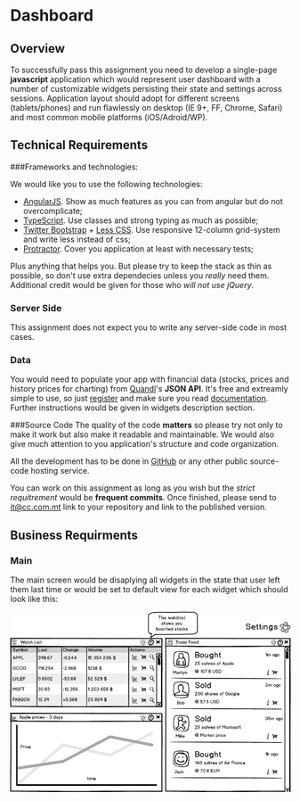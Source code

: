 # Dashboard

## Overview

To successfully pass this assignment you need to develop a single-page **javascript** application which would represent user dashboard with a number of customizable widgets persisting their state and settings across sessions. Application layout should adopt for different screens (tablets/phones) and run flawlessly on desktop (IE 9+, FF, Chrome, Safari) and most common mobile platforms (iOS/Adroid/WP). 

## Technical Requirements

###Frameworks and technologies:

We would like you to use the following technologies:

 * [AngularJS](http://angularjs.org). Show as much features as you can from angular but do not overcomplicate;
 * [TypeScript](http://www.typescriptlang.org/). Use classes and strong typing as much as possible;
 * [Twitter Bootstrap](http://getbootstrap.com/) + [Less CSS](http://lesscss.org/). Use responsive 12-column grid-system and write less instead of css;
 * [Protractor](http://angular.github.io/protractor/). Cover you application at least with necessary tests;

Plus anything that helps you. But please try to keep the stack as thin as possible, so don't use extra dependecies unless you *really* need them. Additional credit would be given for those who *will not use jQuery*.

### Server Side

This assignment does not expect you to write any server-side code in most cases.

### Data

You would need to populate your app with financial data (stocks, prices and history prices for charting) from [Quandl](https://www.quandl.com/)'s **JSON API**. It's free and extreamly simple to use, so just [register](https://www.quandl.com/users/sign_up) and make sure you read [documentation](https://www.quandl.com/help/api). Further instructions would be given in widgets description section.


###Source Code
The quality of the code **matters** so please try not only to make it work but also make it readable and maintainable. We would also give much attention to you application's structure and code organization.

All the development has to be done in [GitHub](http://github.com/) or any other public source-code hosting service.

You can work on this assignment as long as you wish but the _strict requitrement_ would be **frequent commits**. Once finished, please send to [it@cc.com.mt](mailto:it@cc.com.mt) link to your repository and link to the published version.

## Business Requirments

### Main

The main screen would be disaplying all widgets in the state that user left them last time or would be set to default view for each widget which should look like this:

![Main](/mockups/main.png)

